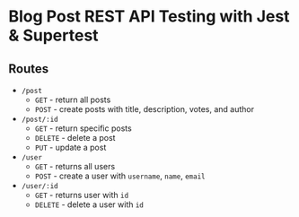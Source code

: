 # Blog Post REST API Testing with Jest & Supertest

## Routes

-   `/post`
    -   `GET` - return all posts
    -   `POST` - create posts with title, description, votes, and author
-   `/post/:id`
    -   `GET` - return specific posts
    -   `DELETE` - delete a post
    -   `PUT` - update a post
-   `/user`
    -   `GET` - returns all users
    -   `POST` - create a user with `username`, `name`, `email`
-   `/user/:id`
    -   `GET` - returns user with `id`
    -   `DELETE` - delete a user with `id`
